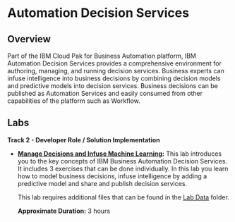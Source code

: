 # Automation Decision Services

## Overview

Part of the IBM Cloud Pak for Business Automation platform, IBM Automation Decision Services provides a comprehensive environment for authoring, managing, and running decision services. Business experts can infuse intelligence into business decisions by combining decision models and predictive models into decision services. Business decisions can be published as Automation Services and easily consumed from other capabilities of the platform such as Workflow.

## Labs

**Track 2 - Developer Role / Solution Implementation**

- **<a href="Lab%20Guide%20-%20Automation%20Decision%20Services.pdf" target="_blank">Manage Decisions and Infuse Machine Learning</a>:** This lab introduces you to the key concepts of IBM Business Automation Decision Services. It includes 3 exercises that can be done individually. In this lab you learn how to model business decisions, infuse intelligence by adding a predictive model and share and publish decision services.
  
    This lab requires additional files that can be found in the <a href="https://github.com/IBM/cp4ba-labs/tree/main/24.0.0/Decisions/Lab%20Data" target="_blank">Lab Data</a> folder.

    **Approximate Duration:** 3 hours



